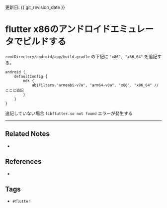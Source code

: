 更新日: {{ git_revision_date }}

# flutter x86のアンドロイドエミュレータでビルドする
`rootDirectory/android/app/build.gradle`
の下記に `"x86", "x86_64"` を追記する。
```
android {
	defaultConfig {
		ndk {
			abiFilters "armeabi-v7a", "arm64-v8a", "x86", "x86_64" // ここに追記
		}
	}
}
```


追記していない場合 `libflutter.so not found` エラーが発生する

---
## Related Notes
- 

## References
- 

## Tags
- `#flutter` 